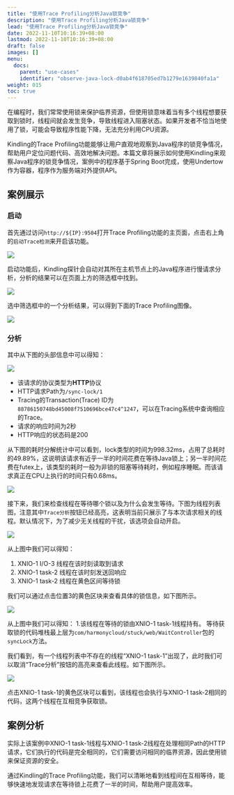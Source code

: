 ```yaml
---
title: "使用Trace Profiling分析Java锁竞争"
description: "使用Trace Profiling分析Java锁竞争"
lead: "使用Trace Profiling分析Java锁竞争"
date: 2022-11-10T10:16:39+08:00
lastmod: 2022-11-10T10:16:39+08:00
draft: false
images: []
menu:
  docs:
    parent: "use-cases"
    identifier: "observe-java-lock-d0ab4f618705ed7b1279e1639840fa1a"
weight: 015
toc: true
---
```


在编程时，我们常常使用锁来保护临界资源，但使用锁意味着当有多个线程想要获取到锁时，线程间就会发生竞争，导致线程进入阻塞状态。如果开发者不恰当地使用了锁，可能会导致程序性能下降，无法充分利用CPU资源。

Kindling的Trace Profiling功能能够让用户直观地观察到Java程序的锁竞争情况，帮助用户定位问题代码、高效地解决问题。本篇文章将展示如何使用Kindling来观察Java程序的锁竞争情况，案例中的程序基于Spring Boot完成，使用Undertow作为容器，程序作为服务端对外提供API。

## 案例展示
### 启动
首先通过访问`http://${IP}:9504`打开Trace Profiling功能的主页面，点击右上角的`启动Trace检测`来开启该功能。

![](./media/202211/2022-11-01_175506_575368.gif)

启动功能后，Kindling探针会自动对其所在主机节点上的Java程序进行慢请求分析，分析的结果可以在页面上方的筛选框中找到。

![](./media/202211/2022-11-01_175519_725826.gif)

选中筛选框中的一个分析结果，可以得到下面的Trace Profiling图像。


![](./media/202211/image-trace_1667297146.png)

### 分析
其中从下图的头部信息中可以得知：

![](./media/202211/2022-11-01_175916_100969.gif)

- 该请求的协议类型为**HTTP**协议
- HTTP请求Path为`/sync-lock/1`
- Tracing的Transaction(Trace) ID为`88786150748bd45008f7510696bce47c4^1247`，可以在Tracing系统中查询相应的Trace。
- 请求的响应时间为2秒
- HTTP响应的状态码是200

从下图的耗时分解统计中可以看到，lock类型的时间为998.32ms，占用了总耗时的49.89%，这说明该请求有近乎一半的时间花费在等待Java锁上；另一半时间花费在futex上，该类型的耗时一般为非锁的阻塞等待耗时，例如程序睡眠。而该请求真正在CPU上执行的时间只有0.68ms。

![](./media/202211/2022-11-01_180100_539145.gif)

接下来，我们来检查线程在等待哪个锁以及为什么会发生等待。下图为线程列表图，注意其中`Trace分析`按钮已经高亮，这表明当前只展示了与本次请求相关的线程。默认情况下，为了减少无关线程的干扰，该选项会自动开启。

![](./media/202211/2022-11-01_180119_333857.gif)

从上图中我们可以得知：
1. XNIO-1 I/O-3 线程在该时刻读取到请求
2. XNIO-1 task-2 线程在该时刻发送回响应
3. XNIO-1 task-2 线程在黄色区间等待锁

我们可以通过点击位置3的黄色区块来查看具体的锁信息，如下图所示。

![](./media/202211/2022-11-01_180151_028378.gif)

从上图中我们可以得知：
1.该线程在等待的锁由XNIO-1 task-1线程持有。
等待获取锁的代码堆栈最上层为`com/harmonycloud/stuck/web/WaitController`包的`syncLock`方法。

我们看到，有一个线程列表中不存在的线程“XNIO-1 task-1”出现了，此时我们可以取消“Trace分析”按钮的高亮来查看此线程。如下图所示。

![](./media/202211/2022-11-01_180357_557953.gif)

点击XNIO-1 task-1的黄色区块可以看到，该线程也会执行与XNIO-1 task-2相同的代码，这两个线程在互相竞争获取锁。

## 案例分析
实际上该案例中XNIO-1 task-1线程与XNIO-1 task-2线程在处理相同Path的HTTP请求，它们执行的代码是完全相同的，它们需要访问相同的临界资源，因此使用锁来保证资源的安全。

通过Kindling的Trace Profiling功能，我们可以清晰地看到线程间在互相等待，能够快速地发现请求在等待锁上花费了一半的时间，帮助用户提高效率。

